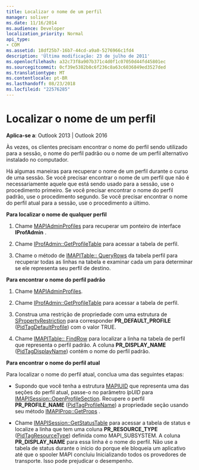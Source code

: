 ```yaml
---
title: Localizar o nome de um perfil
manager: soliver
ms.date: 11/16/2014
ms.audience: Developer
localization_priority: Normal
api_type:
- COM
ms.assetid: 18df25b7-16b7-44cd-a9a0-5276966c1fd4
description: 'Última modificação: 23 de julho de 2011'
ms.openlocfilehash: a32c73f8a907b371c4d0f1c07050d44fd45801ec
ms.sourcegitcommit: 0cf39e5382b8c6f236c8a63c6036849ed3527ded
ms.translationtype: MT
ms.contentlocale: pt-BR
ms.lasthandoff: 08/23/2018
ms.locfileid: "22576285"
---
```

# <a name="finding-a-profile-name"></a>Localizar o nome de um perfil

  
  
**Aplica-se a**: Outlook 2013 | Outlook 2016 
  
Às vezes, os clientes precisam encontrar o nome do perfil sendo utilizado para a sessão, o nome do perfil padrão ou o nome de um perfil alternativo instalado no computador.
  
Há algumas maneiras para recuperar o nome de um perfil durante o curso de uma sessão. Se você precisar encontrar o nome de um perfil que não é necessariamente aquele que está sendo usado para a sessão, use o procedimento primeiro. Se você precisar encontrar o nome do perfil padrão, use o procedimento segundo. Se você precisar encontrar o nome do perfil atual para a sessão, use o procedimento a último. 
  
 **Para localizar o nome de qualquer perfil**
  
1. Chame [MAPIAdminProfiles](mapiadminprofiles.md) para recuperar um ponteiro de interface **IProfAdmin** . 
    
2. Chame [IProfAdmin::GetProfileTable](iprofadmin-getprofiletable.md) para acessar a tabela de perfil. 
    
3. Chame o método de [IMAPITable:: QueryRows](imapitable-queryrows.md) da tabela perfil para recuperar todas as linhas na tabela e examinar cada um para determinar se ele representa seu perfil de destino. 
    
 **Para encontrar o nome do perfil padrão**
  
1. Chame [MAPIAdminProfiles](mapiadminprofiles.md).
    
2. Chame [IProfAdmin::GetProfileTable](iprofadmin-getprofiletable.md) para acessar a tabela de perfil. 
    
3. Construa uma restrição de propriedade com uma estrutura de [SPropertyRestriction](spropertyrestriction.md) para corresponder **PR_DEFAULT_PROFILE** ([PidTagDefaultProfile](pidtagdefaultprofile-canonical-property.md)) com o valor TRUE.
    
4. Chame [IMAPITable:: FindRow](imapitable-findrow.md) para localizar a linha na tabela de perfil que representa o perfil padrão. A coluna **PR_DISPLAY_NAME** ([PidTagDisplayName](pidtagdisplayname-canonical-property.md)) contém o nome do perfil padrão.
    
 **Para encontrar o nome do perfil atual**
  
Para localizar o nome do perfil atual, conclua uma das seguintes etapas:
  
- Supondo que você tenha a estrutura [MAPIUID](mapiuid.md) que representa uma das seções do perfil atual, passe-o no parâmetro _lpUID_ para [IMAPISession::OpenProfileSection](imapisession-openprofilesection.md). Recupere o perfil **PR_PROFILE_NAME** ([PidTagProfileName](pidtagprofilename-canonical-property.md)) a propriedade seção usando seu método [IMAPIProp::GetProps](imapiprop-getprops.md) . 
    
- Chame [IMAPISession::GetStatusTable](imapisession-getstatustable.md) para acessar a tabela de status e localize a linha que tem uma coluna **PR_RESOURCE_TYPE** ([PidTagResourceType](pidtagresourcetype-canonical-property.md)) definida como MAPI_SUBSYSTEM. A coluna **PR_DISPLAY_NAME** para essa linha é o nome do perfil. Não use a tabela de status durante o início do porque ele bloqueia um aplicativo até que o spooler MAPI concluiu Inicializando todos os provedores de transporte. Isso pode prejudicar o desempenho. 
    

